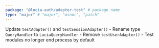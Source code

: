```yaml
---
package: "@lucia-auth/adapter-test" # package name
type: "major" # "major", "minor", "patch"
---
```


Update `testAdapter()` and `testSessionAdapter()`
    - Rename type `QueryHandler` to `LuciaQueryHandler`
    - Remove `testUserAdapter()`
    - Test modules no longer end process by default